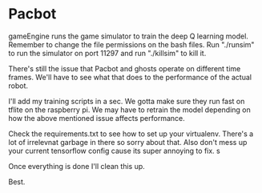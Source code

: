 # Pacbot

gameEngine runs the game simulator to train the deep Q learning model. Remember to change 
the file permissions on the bash files. Run "./runsim" to run the simulator on port 
11297 and run "./killsim" to kill it. 

There's still the issue that Pacbot and ghosts operate on different time frames. We'll have to see what that does to the performance of the actual robot. 

I'll add my training scripts in a sec. We gotta make sure they run fast on tflite on the raspberry pi.
We may have to retrain the model depending on how the above mentioned issue affects performance. 

Check the requirements.txt to see how to set up your virtualenv. There's a lot of irrelevnat garbage in there so sorry about that. Also don't mess up your current tensorflow config cause its super annoying to fix. s

Once everything is done I'll clean this up. 

Best.
